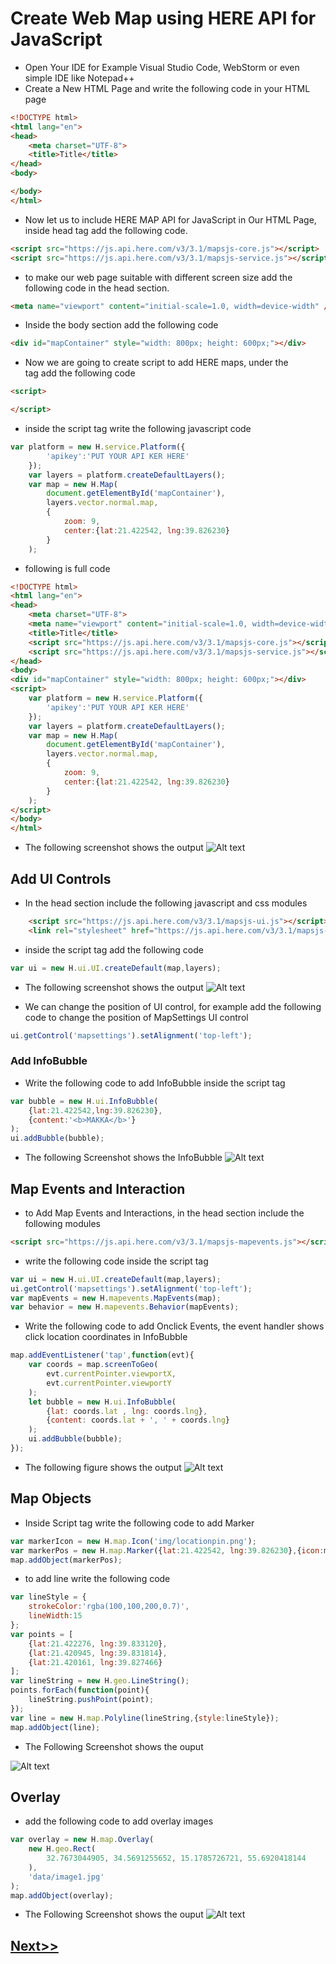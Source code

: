 # Create Web Map using HERE API for JavaScript
* Open Your IDE for Example Visual Studio Code, WebStorm or even simple IDE like Notepad++
* Create a New HTML Page and write the following code in your HTML page
```html
<!DOCTYPE html>
<html lang="en">
<head>
    <meta charset="UTF-8">
    <title>Title</title>
</head>
<body>

</body>
</html>
```
* Now let us to include HERE MAP API for JavaScript in Our HTML Page, inside head tag add the following code.
```html
<script src="https://js.api.here.com/v3/3.1/mapsjs-core.js"></script>
<script src="https://js.api.here.com/v3/3.1/mapsjs-service.js"></script>

```
* to make our web page suitable with different screen size add the following code in the head section.
```html
<meta name="viewport" content="initial-scale=1.0, width=device-width" />
```
* Inside the body section add the following code
```html
<div id="mapContainer" style="width: 800px; height: 600px;"></div>
```
* Now we are going to create script to add HERE maps, under the <div> tag add the following code
```html
<script>

</script>

```
* inside the script tag write the following javascript code
```javascript
var platform = new H.service.Platform({
        'apikey':'PUT YOUR API KER HERE'
    });
    var layers = platform.createDefaultLayers();
    var map = new H.Map(
        document.getElementById('mapContainer'),
        layers.vector.normal.map,
        {
            zoom: 9,
            center:{lat:21.422542, lng:39.826230}
        }
    );
```
* following is full code
```html
<!DOCTYPE html>
<html lang="en">
<head>
    <meta charset="UTF-8">
    <meta name="viewport" content="initial-scale=1.0, width=device-width" />
    <title>Title</title>
    <script src="https://js.api.here.com/v3/3.1/mapsjs-core.js"></script>
    <script src="https://js.api.here.com/v3/3.1/mapsjs-service.js"></script>
</head>
<body>
<div id="mapContainer" style="width: 800px; height: 600px;"></div>
<script>
    var platform = new H.service.Platform({
        'apikey':'PUT YOUR API KER HERE'
    });
    var layers = platform.createDefaultLayers();
    var map = new H.Map(
        document.getElementById('mapContainer'),
        layers.vector.normal.map,
        {
            zoom: 9,
            center:{lat:21.422542, lng:39.826230}
        }
    );
</script>
</body>
</html>
```
* The following screenshot shows the output
![Alt text](/img/screen1.png)

## Add UI Controls
* In the head section include the following javascript and css modules
```html
    <script src="https://js.api.here.com/v3/3.1/mapsjs-ui.js"></script>
    <link rel="stylesheet" href="https://js.api.here.com/v3/3.1/mapsjs-ui.css" />
```
* inside the script tag add the following code
```javascript
var ui = new H.ui.UI.createDefault(map,layers);
```
* The following screenshot shows the output
![Alt text](/img/screen2.png)

* We can change the position of UI control, for example add the following code to change the position of MapSettings UI control
```javascript
ui.getControl('mapsettings').setAlignment('top-left');
```

### Add InfoBubble
* Write the following code to add InfoBubble inside the script tag
```javascript
var bubble = new H.ui.InfoBubble(
    {lat:21.422542,lng:39.826230},
    {content:'<b>MAKKA</b>'}
);
ui.addBubble(bubble);

```
* The following Screenshot shows the InfoBubble
![Alt text](/img/screen4.png)

## Map Events and Interaction
* to Add Map Events and Interactions, in the head section include the following modules
```html
<script src="https://js.api.here.com/v3/3.1/mapsjs-mapevents.js"></script>
```
* write the following code inside the script tag
```javascript
var ui = new H.ui.UI.createDefault(map,layers);
ui.getControl('mapsettings').setAlignment('top-left');
var mapEvents = new H.mapevents.MapEvents(map);
var behavior = new H.mapevents.Behavior(mapEvents);

```
* Write the following code to add Onclick Events, the event handler shows click location coordinates in InfoBubble
```javascript
map.addEventListener('tap',function(evt){
    var coords = map.screenToGeo(
        evt.currentPointer.viewportX,
        evt.currentPointer.viewportY
    );
    let bubble = new H.ui.InfoBubble(
        {lat: coords.lat , lng: coords.lng},
        {content: coords.lat + ', ' + coords.lng}
    );
    ui.addBubble(bubble);
});

```

* The following figure shows the output
![Alt text](/img/screen5.png)

## Map Objects
* Inside Script tag write the following code to add Marker
```javascript
var markerIcon = new H.map.Icon('img/locationpin.png');
var markerPos = new H.map.Marker({lat:21.422542, lng:39.826230},{icon:markerIcon});
map.addObject(markerPos);

```
* to add line write the following code
```javascript
var lineStyle = {
    strokeColor:'rgba(100,100,200,0.7)',
    lineWidth:15
};
var points = [
    {lat:21.422276, lng:39.833120},
    {lat:21.420945, lng:39.831814},
    {lat:21.420161, lng:39.827466}
];
var lineString = new H.geo.LineString();
points.forEach(function(point){
    lineString.pushPoint(point);
});
var line = new H.map.Polyline(lineString,{style:lineStyle});
map.addObject(line);
```

* The Following Screenshot shows the ouput

![Alt text](/img/screen6.png)

## Overlay
* add the following code to add overlay images
```javascript
var overlay = new H.map.Overlay(
    new H.geo.Rect(
        32.7673044905, 34.5691255652, 15.1785726721, 55.6920418144
    ),
    'data/image1.jpg'
);
map.addObject(overlay);
```

* The Following Screenshot shows the ouput
![Alt text](/img/screen7.png)


## [Next>>](Section_2_GeocodeAndRouting.md)